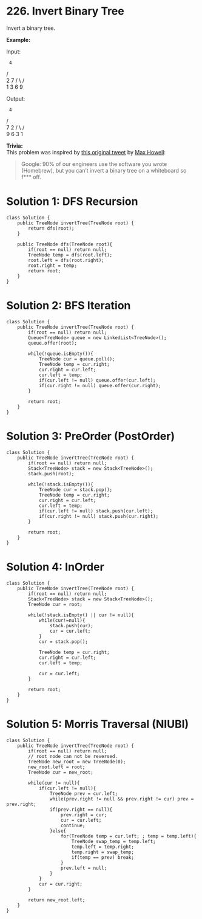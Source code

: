 # 226. Invert Binary Tree
Invert a binary tree.

**Example:**

Input:

     4
   /   \
  2     7
 / \   / \
1   3 6   9

Output:

     4
   /   \
  7     2
 / \   / \
9   6 3   1

**Trivia:**  
This problem was inspired by  [this original tweet](https://twitter.com/mxcl/status/608682016205344768)  by  [Max Howell](https://twitter.com/mxcl):

> Google: 90% of our engineers use the software you wrote (Homebrew), but you can’t invert a binary tree on a whiteboard so f*** off.

# Solution 1: DFS Recursion
```
class Solution {
    public TreeNode invertTree(TreeNode root) {
        return dfs(root);
    }
    
    public TreeNode dfs(TreeNode root){
        if(root == null) return null;
        TreeNode temp = dfs(root.left);
        root.left = dfs(root.right);
        root.right = temp;
        return root;
    }
}
```

# Solution 2: BFS Iteration
```
class Solution {
    public TreeNode invertTree(TreeNode root) {
        if(root == null) return null;
        Queue<TreeNode> queue = new LinkedList<TreeNode>();
        queue.offer(root);
        
        while(!queue.isEmpty()){
            TreeNode cur = queue.poll();
            TreeNode temp = cur.right;
            cur.right = cur.left;
            cur.left = temp;
            if(cur.left != null) queue.offer(cur.left);
            if(cur.right != null) queue.offer(cur.right);
        }
        
        return root;
    }
}
```

# Solution 3: PreOrder (PostOrder)
```
class Solution {
    public TreeNode invertTree(TreeNode root) {
        if(root == null) return null;
        Stack<TreeNode> stack = new Stack<TreeNode>();
        stack.push(root);
        
        while(!stack.isEmpty()){
            TreeNode cur = stack.pop();
            TreeNode temp = cur.right;
            cur.right = cur.left;
            cur.left = temp;
            if(cur.left != null) stack.push(cur.left);
            if(cur.right != null) stack.push(cur.right);
        }
        
        return root;
    }
}
```

# Solution 4: InOrder
```
class Solution {
    public TreeNode invertTree(TreeNode root) {
        if(root == null) return null;
        Stack<TreeNode> stack = new Stack<TreeNode>();
        TreeNode cur = root;
        
        while(!stack.isEmpty() || cur != null){
            while(cur!=null){
                stack.push(cur);
                cur = cur.left;
            }
            cur = stack.pop();
            
            TreeNode temp = cur.right;
            cur.right = cur.left;
            cur.left = temp;
            
            cur = cur.left;
        }
        
        return root;
    }
}
```

# Solution 5: Morris Traversal (NIUBI)
```
class Solution {
    public TreeNode invertTree(TreeNode root) {
        if(root == null) return null;
        // root node can not be reversed.
        TreeNode new_root = new TreeNode(0);
        new_root.left = root;
        TreeNode cur = new_root;
        
        while(cur != null){
            if(cur.left != null){
                TreeNode prev = cur.left;
                while(prev.right != null && prev.right != cur) prev = prev.right;
                if(prev.right == null){
                    prev.right = cur;
                    cur = cur.left;
                    continue;
                }else{
                    for(TreeNode temp = cur.left; ; temp = temp.left){
                        TreeNode swap_temp = temp.left;
                        temp.left = temp.right;
                        temp.right = swap_temp;
                        if(temp == prev) break;
                    }
                    prev.left = null;
                }
            }
            cur = cur.right;
        }
        
        return new_root.left;
    }
}
```